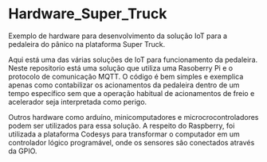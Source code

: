 # Hardware_Super_Truck
 Exemplo de hardware para desenvolvimento da solução IoT para a pedaleira do pânico na plataforma Super Truck.


Aqui está uma das várias soluções de IoT para funcionamento da pedaleira.
Neste repositorio está uma solução que utiliza uma Rasoberry Pi e o protocolo de comunicação MQTT.
O código é bem simples e exemplica apenas como contabilizar os acionamentos da pedaleira dentro de um tempo específico sem que a operação habitual de acionamentos de freio e acelerador seja interpretada como perigo.

Outros hardware como arduíno, minicomputadores e microcrocontroladores podem ser utilizados para essa solução.
A respeito do Raspberry, foi utilizada a plataforma Codesys para transformar o computador em um controlador lógico programável, onde os sensores são conectados através da GPIO.